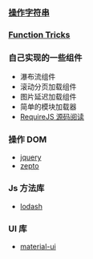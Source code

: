 ### [操作字符串](string-operations.md)

### [Function Tricks](function-tricks.md)

### 自己实现的一些组件

* 瀑布流组件
* 滚动分页加载组件
* 图片延迟加载组件
* 简单的模块加载器
* [RequireJS 源码阅读](src/requirejs-code-reading.js)

### 操作 DOM

* [jquery](https://github.com/jquery/jquery)
* [zepto](https://github.com/madrobby/zepto)

### Js 方法库

* [lodash](https://github.com/eplover/lodash)

### UI 库

* [material-ui](http://www.material-ui.com/#/)
